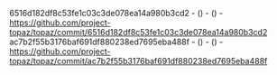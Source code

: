 6516d182df8c53fe1c03c3de078ea14a980b3cd2 -  () -  () - https://github.com/project-topaz/topaz/commit/6516d182df8c53fe1c03c3de078ea14a980b3cd2
ac7b2f55b3176baf691df880238ed7695eba488f -  () -  () - https://github.com/project-topaz/topaz/commit/ac7b2f55b3176baf691df880238ed7695eba488f
